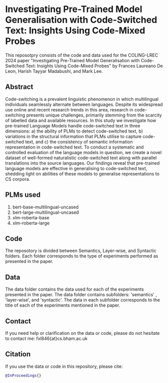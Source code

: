 # Investigating Pre-Trained Model Generalisation with Code-Switched Text: Insights Using Code-Mixed Probes
This reposotpry consists of the code and data used for the COLING-LREC 2024 paper "Investigating Pre-Trained Model Generalisation with Code-Switched Text: Insights Using Code-Mixed Probes" by Frances Laureano De Leon, Harish Tayyar Madabushi, and Mark Lee. 

## Abstract
Code-switching is a prevalent linguistic phenomenon in which multilingual individuals seamlessly alternate between languages. Despite its widespread use online and recent research trends in this area, research in code-switching presents unique challenges, primarily stemming from the scarcity of labelled data and available resources. In this study we investigate how pre-trained Language Models handle code-switched text in three dimensions: a) the ability of PLMs to detect code-switched text, b) variations in the structural information that PLMs utilise to capture code-switched text, and c) the consistency of semantic information representation in code-switched text. To conduct a systematic and controlled evaluation of the language models in question, we create a novel dataset of well-formed naturalistic code-switched text along with parallel translations into the source languages. Our findings reveal that pre-trained language models are effective in generalising to code-switched text, shedding light on abilities of these models to generalise representations to CS corpora.

## PLMs used
1. bert-base-multilingual-uncased
2. bert-large-multilingual-uncased
3. xlm-roberta-base
4. xlm-roberta-large

## Code
The reposotory is divided between Semantics, Layer-wise, and Syntactic folders. Each folder corresponds to the type of experiments performed as presented in the paper. 

## Data

The data folder contains the data used for each of the experiments presented in the paper. The data folder contains subfolders: 'semantics' , 'layer-wise', and 'syntactic'. The data in each subfolder corresponds to the title of each of the experiments mentioned in the paper. 

## Contact

If you need help or clarification on the data or code, please do not hesitate to contact me: fxl846{at}cs.bham.ac.uk

## Citation

If you use the data or code in this repository, please cite:
```bibtex
@InProceedings{}
```




